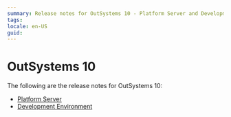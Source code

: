 ```yaml
---
summary: Release notes for OutSystems 10 - Platform Server and Development Environment.
tags:
locale: en-US
guid:
---
```


# OutSystems 10

The following are the release notes for OutSystems 10:

* [Platform Server](https://success.outsystems.com/Support/Release_Notes/10/Platform_Server)
* [Development Environment](https://success.outsystems.com/Support/Release_Notes/10/Development_Environment)

